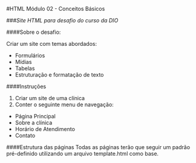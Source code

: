 #HTML Módulo 02 - Conceitos Básicos


###*Site HTML para desafio do curso da DIO*



####Sobre o desafio:

Criar um site com temas abordados:
* Formulários
* Mídias
* Tabelas
* Estruturação e formatação de texto

####Instruções
1. Criar um site de uma clínica
2. Conter o seguinte menu de navegação:
      

* Página Principal
* Sobre a clínica
* Horário de Atendimento
* Contato
 

####Estrutura das páginas
Todas as páginas terão que seguir um padrão pré-definido utilizando um arquivo template.html como base. 

